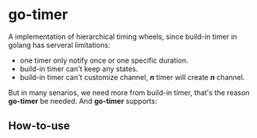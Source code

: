 # go-timer
A implementation of hierarchical timing wheels, since build-in timer in golang has serveral limitations:

* one timer only notify once or one specific duration.
* build-in timer can't keep any states.
* build-in timer can't customize channel, **_n_** timer will create **_n_** channel.

But in many senarios, we need more from build-in timer, that's the reason **go-timer** be needed. And **go-timer** supports:

## How-to-use
